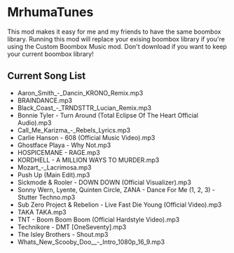 # MrhumaTunes

This mod makes it easy for me and my friends to have the same boombox library. Running this mod will replace your exising boombox library if you're using the Custom Boombox Music mod. Don't download if you want to keep your current boombox library!

## Current Song List
- Aaron_Smith_-_Dancin_KRONO_Remix.mp3
- BRAINDANCE.mp3
- Black_Coast_-_TRNDSTTR_Lucian_Remix.mp3
- Bonnie Tyler - Turn Around (Total Eclipse Of The Heart Official Audio).mp3
- Call_Me_Karizma_-_Rebels_Lyrics.mp3
- Carlie Hanson - 608 (Official Music Video).mp3
- Ghostface Playa - Why Not.mp3
- HOSPICEMANE - RAGE.mp3
- KORDHELL - A MILLION WAYS TO MURDER.mp3
- Mozart_-_Lacrimosa.mp3
- Push Up (Main Edit).mp3
- Sickmode & Rooler - DOWN DOWN (Official Visualizer).mp3
- Sonny Wern, Lyente, Quinten Circle, ZANA - Dance For Me (1, 2, 3) - Stutter Techno.mp3
- Sub Zero Project & Rebelion - Live Fast Die Young (Official Video).mp3
- TAKA TAKA.mp3
- TNT - Boom Boom Boom (Official Hardstyle Video).mp3
- Technikore - DMT [OneSeventy].mp3
- The Isley Brothers - Shout.mp3
- Whats_New_Scooby_Doo__-_Intro_1080p_16_9.mp3